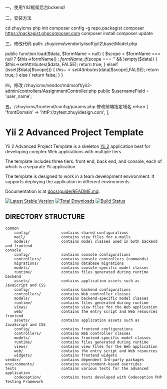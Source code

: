 一，使用YII2框架后台bckend/

二，安装方法

cd zhuyicms
php init
composer config -g repo.packagist composer https://packagist.phpcomposer.com
composer install
composer update

三，修改代码
path: zhuyicms\vendor\yiisoft\yii2\base\Model.php


 public function load($data, $formName = null)
    {
        $scope = $formName === null ? $this->formName() : $formName;
        if ($scope === '' && !empty($data)) {
            $this->setAttributes($data, FALSE);
            return true;
        } elseif (isset($data[$scope])) {
            $this->setAttributes($data[$scope],FALSE);
            return true;
        } else {
            return false;
        }
    }
    
 四，修改 /zhuyicms/vendor/mdmsoft/yii2-admin/controllers/AssignmentController.php
 public $usernameField = 'user_name';
 
 五，/zhuyicms/frontend/config/params.php     修改前端指定域名
return [
    'frontDomain' => 'httP://zytest.zhuyidesign.com',
];

Yii 2 Advanced Project Template
===============================

Yii 2 Advanced Project Template is a skeleton [Yii 2](http://www.yiiframework.com/) application best for
developing complex Web applications with multiple tiers.

The template includes three tiers: front end, back end, and console, each of which
is a separate Yii application.

The template is designed to work in a team development environment. It supports
deploying the application in different environments.

Documentation is at [docs/guide/README.md](docs/guide/README.md).

[![Latest Stable Version](https://poser.pugx.org/yiisoft/yii2-app-advanced/v/stable.png)](https://packagist.org/packages/yiisoft/yii2-app-advanced)
[![Total Downloads](https://poser.pugx.org/yiisoft/yii2-app-advanced/downloads.png)](https://packagist.org/packages/yiisoft/yii2-app-advanced)
[![Build Status](https://travis-ci.org/yiisoft/yii2-app-advanced.svg?branch=master)](https://travis-ci.org/yiisoft/yii2-app-advanced)

DIRECTORY STRUCTURE
-------------------

```
common
    config/              contains shared configurations
    mail/                contains view files for e-mails
    models/              contains model classes used in both backend and frontend
console
    config/              contains console configurations
    controllers/         contains console controllers (commands)
    migrations/          contains database migrations
    models/              contains console-specific model classes
    runtime/             contains files generated during runtime
backend
    assets/              contains application assets such as JavaScript and CSS
    config/              contains backend configurations
    controllers/         contains Web controller classes
    models/              contains backend-specific model classes
    runtime/             contains files generated during runtime
    views/               contains view files for the Web application
    web/                 contains the entry script and Web resources
frontend
    assets/              contains application assets such as JavaScript and CSS
    config/              contains frontend configurations
    controllers/         contains Web controller classes
    models/              contains frontend-specific model classes
    runtime/             contains files generated during runtime
    views/               contains view files for the Web application
    web/                 contains the entry script and Web resources
    widgets/             contains frontend widgets
vendor/                  contains dependent 3rd-party packages
environments/            contains environment-based overrides
tests                    contains various tests for the advanced application
    codeception/         contains tests developed with Codeception PHP Testing Framework
```

